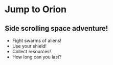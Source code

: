 # Jump to Orion

## Side scrolling space adventure!

-   Fight swarms of aliens!
-   Use your shield!
-   Collect resources!
-   How long can you last?
